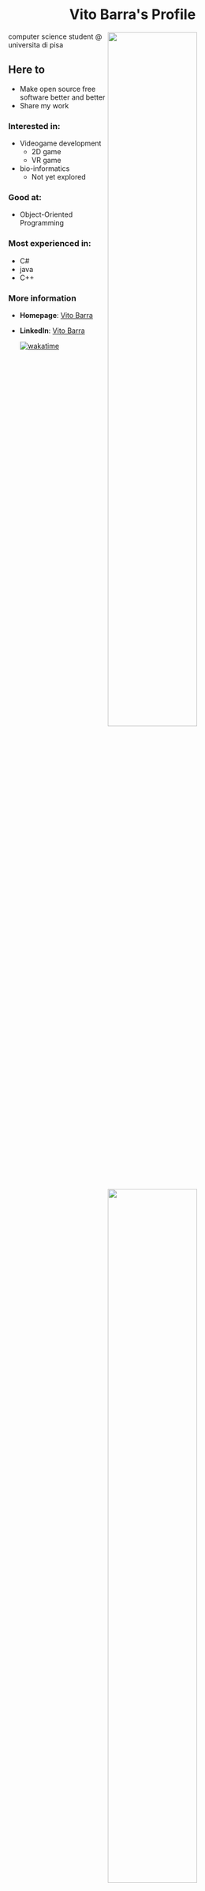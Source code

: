 
<h1 align="center"> Vito Barra's Profile</h1>

<div>
<a href="https://github.com/vitoBarra">
<img
  src="https://github-readme-stats.vercel.app/api?username=VitoBarra&theme=radical&show_icons=true&count_private=true"
  align="right"
  width="60%"
/>
<img
  src="https://github-readme-streak-stats.herokuapp.com/?user=VitoBarra&theme=radical"
  align="right"
  width="60%"
/>
  
<img
  src="https://github-readme-stats.vercel.app/api/top-langs/?username=VitoBarra&theme=radical&layout=compact&exclude_repo=UniPi-Appunti&langs_count=6&hide=HTML,css"
  align="right"
  width="60%"
/>
  
</a>

computer science student @ universita di pisa
  
## Here to 
  * Make open source free software better and better
  * Share my work

### Interested in:
  * Videogame development
    * 2D game
    * VR game
  * bio-informatics
    * Not yet explored

  
### Good at:
  * Object-Oriented Programming  
  
### Most experienced in:
  * C#
  * java
  * C++


### More information

- **Homepage**: [Vito Barra](https://github.com/VitoBarra)
- **LinkedIn**: [Vito Barra](https://www.linkedin.com/in/vito-barra-1686b2235/)

  [![wakatime](https://wakatime.com/badge/user/385592bd-f5cc-4723-b489-324e1b591ca2.svg)](https://wakatime.com/@385592bd-f5cc-4723-b489-324e1b591ca2)
  

</div>
